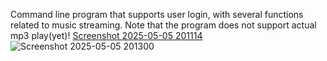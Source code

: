 Command line program that supports user login, with several functions related to music streaming. Note that the program does not support actual mp3 play(yet)!
[Screenshot 2025-05-05 201114](https://github.com/user-attachments/assets/7efccb6c-5615-48c5-9884-1a184c2bea2f)
![Screenshot 2025-05-05 201300](https://github.com/user-attachments/assets/2d17a5cb-dc38-445f-9f64-c416eee33928)
